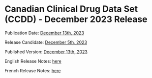 # Canadian Clinical Drug Data Set (CCDD) - December 2023 Release
 
Publication Date: [December 13th, 2023](https://tgateway.infoway-inforoute.ca/ccdd.html?id=2.16.840.1.113883.2.20.6.1&versionid=20231213)
 
Release Candidate: [December 5th, 2023](https://github.com/hres/formulary/tree/folder_reorg/releases/20231205)
 
Published Version: [December 13th, 2023](https://tgateway.infoway-inforoute.ca/ccdd.html?id=2.16.840.1.113883.2.20.6.1&versionid=20231213)
 
English Release Notes: [here](https://infoscribe.infoway-inforoute.ca/display/CCDD/20231213)
 
French Release Notes: [here](https://infoscribe.infoway-inforoute.ca/display/RCM/20231213)